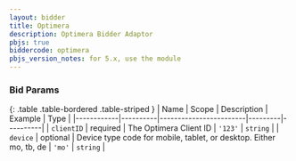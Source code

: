 ```yaml
---
layout: bidder
title: Optimera
description: Optimera Bidder Adaptor
pbjs: true
biddercode: optimera
pbjs_version_notes: for 5.x, use the module
---
```


### Bid Params

{: .table .table-bordered .table-striped }
| Name       | Scope    | Description            | Example | Type     |
|------------|----------|------------------------|---------|----------|
| `clientID` | required | The Optimera Client ID | `'123'` | `string` |
| `device`   | optional | Device type code for mobile, tablet, or desktop. Either mo, tb, de | `'mo'` | `string` |

